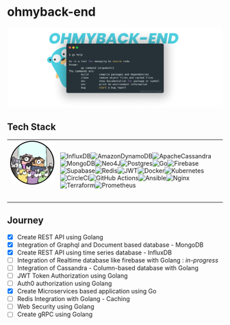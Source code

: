 # ohmyback-end

![](./assets/ohmyback.png)



## Tech Stack
| |  | 
| -------- | -------- | 
| ![](./assets/go-grp.png)&nbsp; &nbsp; &nbsp; &nbsp; &nbsp; &nbsp; &nbsp; &nbsp; &nbsp; &nbsp; &nbsp; &nbsp; &nbsp; &nbsp; &nbsp;&nbsp; &nbsp; &nbsp; &nbsp; &nbsp; &nbsp;    | ![InfluxDB](https://img.shields.io/badge/InfluxDB-22ADF6?style=for-the-badge&logo=InfluxDB&logoColor=white)![AmazonDynamoDB](https://img.shields.io/badge/Amazon%20DynamoDB-4053D6?style=for-the-badge&logo=Amazon%20DynamoDB&logoColor=white)![ApacheCassandra](https://img.shields.io/badge/cassandra-%231287B1.svg?style=for-the-badge&logo=apache-cassandra&logoColor=white)![MongoDB](https://img.shields.io/badge/MongoDB-%234ea94b.svg?style=for-the-badge&logo=mongodb&logoColor=white)![Neo4J](https://img.shields.io/badge/Neo4j-008CC1?style=for-the-badge&logo=neo4j&logoColor=white)![Postgres](https://img.shields.io/badge/postgres-%23316192.svg?style=for-the-badge&logo=postgresql&logoColor=white)![Go](https://img.shields.io/badge/go-%2300ADD8.svg?style=for-the-badge&logo=go&logoColor=white)![Firebase](https://img.shields.io/badge/Firebase-039BE5?style=for-the-badge&logo=Firebase&logoColor=white)![Supabase](https://img.shields.io/badge/Supabase-3ECF8E?style=for-the-badge&logo=supabase&logoColor=white)![Redis](https://img.shields.io/badge/redis-%23DD0031.svg?style=for-the-badge&logo=redis&logoColor=white)![JWT](https://img.shields.io/badge/JWT-black?style=for-the-badge&logo=JSON%20web%20tokens)![Docker](https://img.shields.io/badge/docker-%230db7ed.svg?style=for-the-badge&logo=docker&logoColor=white)![Kubernetes](https://img.shields.io/badge/kubernetes-%23326ce5.svg?style=for-the-badge&logo=kubernetes&logoColor=white)![CircleCI](https://img.shields.io/badge/circle%20ci-%23161616.svg?style=for-the-badge&logo=circleci&logoColor=white)![GitHub Actions](https://img.shields.io/badge/github%20actions-%232671E5.svg?style=for-the-badge&logo=githubactions&logoColor=white)![Ansible](https://img.shields.io/badge/ansible-%231A1918.svg?style=for-the-badge&logo=ansible&logoColor=white)![Nginx](https://img.shields.io/badge/nginx-%23009639.svg?style=for-the-badge&logo=nginx&logoColor=white)![Terraform](https://img.shields.io/badge/terraform-%235835CC.svg?style=for-the-badge&logo=terraform&logoColor=white)![Prometheus](https://img.shields.io/badge/Prometheus-E6522C?style=for-the-badge&logo=Prometheus&logoColor=white)| 


## Journey
- [x] Create REST API using Golang
- [x] Integration of Graphql and Document based database - MongoDB
- [x] Create REST API using time series database - InfluxDB
- [ ] Integration of Realtime database like firebase with Golang : _in-progress_
- [ ] Integration of Cassandra - Column-based database with Golang
- [ ] JWT Token Authorization using Golang
- [ ] Auth0 authorization using Golang
- [x] Create Microservices based application using Go
- [ ] Redis Integration with Golang - Caching
- [ ] Web Security using Golang
- [ ] Create gRPC using Golang

